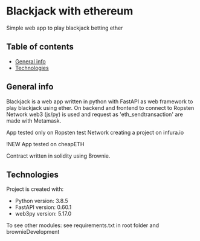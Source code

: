 # Blackjack with ethereum

Simple web app to play blackjack betting ether

## Table of contents
* [General info](#general-info)
* [Technologies](#technologies)

## General info
Blackjack is a web app written in python with FastAPI as web framework to play blackjack using ether.
On backend and frontend to connect to Ropsten Network web3 (js/py) is used and request as 'eth_sendtransaction' are made with Metamask.

App tested only on Ropsten test Network creating a project on infura.io

!NEW App tested on cheapETH

Contract written in solidity using Brownie.

## Technologies
Project is created with: 
* Python version: 3.8.5
* FastAPI version: 0.60.1
* web3py version: 5.17.0


To see other modules: see requirements.txt in root folder and brownieDevelopment
